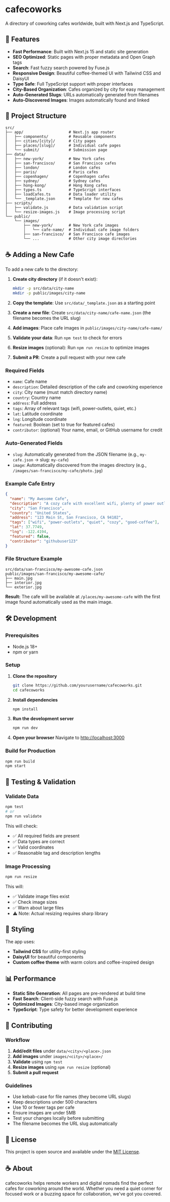# cafecoworks

A directory of coworking cafes worldwide, built with Next.js and TypeScript.

## 🚀 Features

- **Fast Performance**: Built with Next.js 15 and static site generation
- **SEO Optimized**: Static pages with proper metadata and Open Graph tags
- **Search**: Fast fuzzy search powered by Fuse.js
- **Responsive Design**: Beautiful coffee-themed UI with Tailwind CSS and DaisyUI
- **Type Safe**: Full TypeScript support with proper interfaces
- **City-Based Organization**: Cafes organized by city for easy management
- **Auto-Generated Slugs**: URLs automatically generated from filenames
- **Auto-Discovered Images**: Images automatically found and linked

## 📁 Project Structure

```
src/
├── app/                    # Next.js app router
│   ├── components/         # Reusable components
│   ├── cities/[city]/      # City pages
│   ├── places/[slug]/      # Individual cafe pages
│   └── submit/             # Submission page
├── data/
│   ├── new-york/           # New York cafes
│   ├── san-francisco/      # San Francisco cafes
│   ├── london/             # London cafes
│   ├── paris/              # Paris cafes
│   ├── copenhagen/         # Copenhagen cafes
│   ├── sydney/             # Sydney cafes
│   ├── hong-kong/          # Hong Kong cafes
│   ├── types.ts            # TypeScript interfaces
│   ├── loadCafes.ts        # Data loader utility
│   └── _template.json      # Template for new cafes
├── scripts/
│   ├── validate.js         # Data validation script
│   └── resize-images.js    # Image processing script
└── public/
    └── images/
        ├── new-york/       # New York cafe images
        │   └── cafe-name/  # Individual cafe image folders
        ├── san-francisco/  # San Francisco cafe images
        └── ...             # Other city image directories
```

## ☕ Adding a New Cafe

To add a new cafe to the directory:

1. **Create city directory** (if it doesn't exist):

   ```bash
   mkdir -p src/data/city-name
   mkdir -p public/images/city-name
   ```

2. **Copy the template**: Use `src/data/_template.json` as a starting point

3. **Create a new file**: Create `src/data/city-name/cafe-name.json` (the filename becomes the URL slug)

4. **Add images**: Place cafe images in `public/images/city-name/cafe-name/`

5. **Validate your data**: Run `npm test` to check for errors

6. **Resize images** (optional): Run `npm run resize` to optimize images

7. **Submit a PR**: Create a pull request with your new cafe

### Required Fields

- `name`: Cafe name
- `description`: Detailed description of the cafe and coworking experience
- `city`: City name (must match directory name)
- `country`: Country name
- `address`: Full address
- `tags`: Array of relevant tags (wifi, power-outlets, quiet, etc.)
- `lat`: Latitude coordinate
- `lng`: Longitude coordinate
- `featured`: Boolean (set to true for featured cafes)
- `contributor`: (optional) Your name, email, or GitHub username for credit

### Auto-Generated Fields

- `slug`: Automatically generated from the JSON filename (e.g., `my-cafe.json` → slug: `my-cafe`)
- `image`: Automatically discovered from the images directory (e.g., `/images/san-francisco/my-cafe/photo.jpg`)

### Example Cafe Entry

```json
{
  "name": "My Awesome Cafe",
  "description": "A cozy cafe with excellent wifi, plenty of power outlets, and a quiet atmosphere perfect for focused work.",
  "city": "San Francisco",
  "country": "United States",
  "address": "123 Main St, San Francisco, CA 94102",
  "tags": ["wifi", "power-outlets", "quiet", "cozy", "good-coffee"],
  "lat": 37.7749,
  "lng": -122.4194,
  "featured": false,
  "contributor": "githubuser123"
}
```

### File Structure Example

```
src/data/san-francisco/my-awesome-cafe.json
public/images/san-francisco/my-awesome-cafe/
├── main.jpg
├── interior.jpg
└── exterior.jpg
```

**Result:** The cafe will be available at `/places/my-awesome-cafe` with the first image found automatically used as the main image.

## 🛠️ Development

### Prerequisites

- Node.js 18+
- npm or yarn

### Setup

1. **Clone the repository**

   ```bash
   git clone https://github.com/yourusername/cafecoworks.git
   cd cafecoworks
   ```

2. **Install dependencies**

   ```bash
   npm install
   ```

3. **Run the development server**

   ```bash
   npm run dev
   ```

4. **Open your browser**
   Navigate to [http://localhost:3000](http://localhost:3000)

### Build for Production

```bash
npm run build
npm start
```

## 🧪 Testing & Validation

### Validate Data

```bash
npm test
# or
npm run validate
```

This will check:

- ✅ All required fields are present
- ✅ Data types are correct
- ✅ Valid coordinates
- ✅ Reasonable tag and description lengths

### Image Processing

```bash
npm run resize
```

This will:

- ✅ Validate image files exist
- ✅ Check image sizes
- ✅ Warn about large files
- ⚠️ Note: Actual resizing requires sharp library

## 🎨 Styling

The app uses:

- **Tailwind CSS** for utility-first styling
- **DaisyUI** for beautiful components
- **Custom coffee theme** with warm colors and coffee-inspired design

## 📊 Performance

- **Static Site Generation**: All pages are pre-rendered at build time
- **Fast Search**: Client-side fuzzy search with Fuse.js
- **Optimized Images**: City-based image organization
- **TypeScript**: Type safety for better development experience

## 🤝 Contributing

### Workflow

1. **Add/edit files** under `data/<city>/<place>.json`
2. **Add images** under `images/<city>/<place>/`
3. **Validate** using `npm test`
4. **Resize images** using `npm run resize` (optional)
5. **Submit a pull request**

### Guidelines

- Use kebab-case for file names (they become URL slugs)
- Keep descriptions under 500 characters
- Use 10 or fewer tags per cafe
- Ensure images are under 5MB
- Test your changes locally before submitting
- The filename becomes the URL slug automatically

## 📝 License

This project is open source and available under the [MIT License](LICENSE).

## ☕ About

cafecoworks helps remote workers and digital nomads find the perfect cafes for coworking around the world. Whether you need a quiet corner for focused work or a buzzing space for collaboration, we've got you covered.
